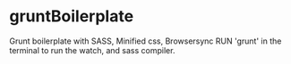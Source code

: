 # gruntBoilerplate
Grunt boilerplate with SASS, Minified css, Browsersync
RUN 'grunt' in the terminal to run the watch, and sass compiler. 
